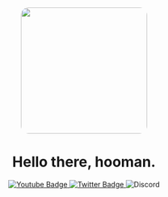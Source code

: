 <div id="header" align="center">
  <img src="https://cdn.discordapp.com/avatars/895722260726440007/20c9e367d57c7973a7464b3ca4571df6?size=1024" style="border-radius: 15px;" width="250"/>
</div>

<div id="badges" align="center">
  <h1>Hello there, hooman.</h1>
  <a href="https://youtube.com/@jayzrc">
    <img src="https://img.shields.io/badge/YouTube-red?style=for-the-badge&logo=youtube&logoColor=white" alt="Youtube Badge"/>
  </a>
  <a href="https://x.com/@jayzrc">
    <img src="https://img.shields.io/badge/Twitter-blue?style=for-the-badge&logo=twitter&logoColor=white" alt="Twitter Badge"/>
  </a>
  <a>
    <img src="https://img.shields.io/badge/Discord-blurple?style=for-the-badge&logo=discord&logoColor=white" alt="Discord">
  </a>
</div>

